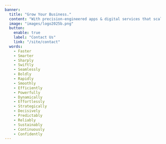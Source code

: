 ```yaml
---
banner:
  title: "Grow Your Business."
  content: "With precision-engineered apps & digital services that scale with you."
  image: "images/logo2025b.png"
  button:
    enable: true
    label: "Contact Us"
    link: "/site/contact"
  words:
    - Faster
    - Smarter
    - Sharply
    - Swiftly
    - Seamlessly
    - Boldly
    - Rapidly
    - Smoothly
    - Efficiently
    - Powerfully
    - Dynamically
    - Effortlessly
    - Strategically
    - Decisively
    - Predictably
    - Reliably
    - Sustainably
    - Continuously
    - Confidently
---
```


